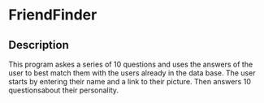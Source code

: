 # FriendFinder

## Description
This program askes a series of 10 questions and uses the answers of the user to best match them with the users already in the data base.
The user starts by entering their name and a link to their picture. Then answers 10 questionsabout their personality.

